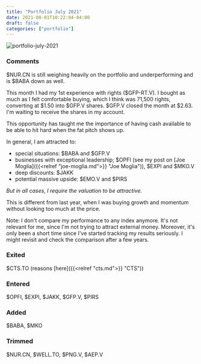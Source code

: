 ```yaml
---
title: "Portfolio July 2021"
date: 2021-08-01T10:22:04-04:00
draft: false
categories: ["portfolio"]
---
```


![portfolio-july-2021](/images/portfolio-july-2021.png)

### Comments

$NUR.CN is still weighing heavily on the portfolio and underperforming and is $BABA down as well. 

This month I had my 1st experience with rights ($GFP-RT.V). I bought as much as I felt comfortable buying, which I think was 71,500 rights, converting at $1.50 into $GFP.V shares. $GFP.V closed the month at $2.63. I'm waiting to receive the shares in my account.

This opportunity has taught me the importance of having cash available to be able to hit hard when the fat pitch shows up.

In general, I am attracted to:
- special situations: $BABA and $GFP.V
- businesses with exceptional leadership; $OPFI (see my post on [Joe Moglia]({{<relref "joe-moglia.md">}} "Joe Moglia")), $EXPI and $MKO.V
- deep discounts: $JAKK
- potential massive upside: $EMO.V and $PIRS

_But in all cases, I require the valuation to be attractive._

This is different from last year, when I was buying growth and momentum without looking too much at the price.

Note: I don't compare my performance to any index anymore. It's not relevant for me, since I'm not trying to attract external money. Moreover, it's only been a short time since I've started tracking my results seriously. I might revisit and check the comparison after a few years.

### Exited

$CTS.TO (reasons [here]({{<relref "cts.md">}} "CTS"))

### Entered

$OPFI, $EXPI, $JAKK, $GFP.V, $PIRS

### Added

$BABA, $MKO

### Trimmed

$NUR.CN, $WELL.TO, $PNG.V, $AEP.V

